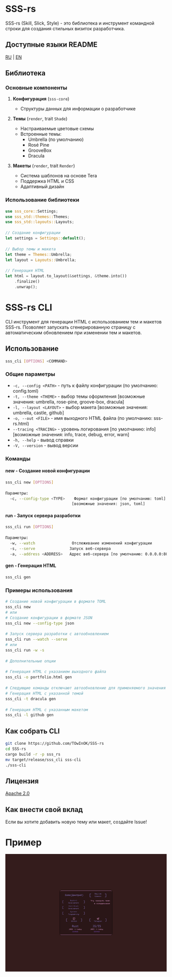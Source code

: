 # SSS-rs

SSS-rs (Skill, Slick, Style) - это библиотека и инструмент командной строки для создания стильных визиток разработчика.

## Доступные языки README
[RU](README_ru.md) | [EN](README.md)

## Библиотека

### Основные компоненты

1. **Конфигурация** (`sss-core`)
   - Структуры данных для информации о разработчике

2. **Темы** (`render`, trait `Shade`)
   - Настраиваемые цветовые схемы
   - Встроенные темы:
     - Umbrella (по умолчанию)
     - Rosé Pine
     - GrooveBox
     - Dracula

3. **Макеты** (`render`, trait `Render`)
   - Система шаблонов на основе Tera
   - Поддержка HTML и CSS
   - Адаптивный дизайн

### Использование библиотеки

```rust
use sss_core::Settings;
use sss_std::themes::Themes;
use sss_std::layouts::Layouts;

// Создание конфигурации
let settings = Settings::default();

// Выбор темы и макета
let theme = Themes::Umbrella;
let layout = Layouts::Umbrella;

// Генерация HTML
let html = layout.to_layout(&settings, &theme.into())
    .finalize()
    .unwrap();
```

# SSS-rs CLI

CLI инструмент для генерации HTML с использованием тем и макетов SSS-rs.
Позволяет запускать сгенерированную страницу с автоматическим обновлением при изменении тем и макетов.

## Использование

```bash
sss_cli [OPTIONS] <COMMAND>
```

### Общие параметры

- `-c, --config <PATH>` - путь к файлу конфигурации (по умолчанию: config.toml)
- `-t, --theme <THEME>` - выбор темы оформления [возможные значения: umbrella, rose-pine, groove-box, dracula]
- `-l, --layout <LAYOUT>` - выбор макета [возможные значения: umbrella, castle, github]
- `-o, --out <FILE>` - имя выходного HTML файла (по умолчанию: sss-rs.html)
- `--tracing <TRACING>` - уровень логирования [по умолчанию: info] [возможные значения: info, trace, debug, error, warn]
- `-h, --help` - вывод справки
- `-V, --version` - вывод версии

### Команды

#### new - Создание новой конфигурации
```bash
sss_cli new [OPTIONS]

Параметры:
  -c, --config-type <TYPE>    Формат конфигурации [по умолчанию: toml]
                             [возможные значения: json, toml]
```

#### run - Запуск сервера разработки
```bash
sss_cli run [OPTIONS]

Параметры:
  -w, --watch                Отслеживание изменений конфигурации
  -s, --serve               Запуск веб-сервера
  -a, --address <ADDRESS>   Адрес веб-сервера [по умолчанию: 0.0.0.0:8081]
```

#### gen - Генерация HTML
```bash
sss_cli gen
```

### Примеры использования

```bash
# Создание новой конфигурации в формате TOML
sss_cli new
# или
# Создание конфигурации в формате JSON
sss_cli new --config-type json

# Запуск сервера разработки с автообновлением
sss_cli run --watch --serve
# или
sss_cli run -w -s

# Дополнительные опции

# Генерация HTML с указанием выходного файла
sss_cli -o portfolio.html gen

# Следующие команды отключают автообновление для применяемого значения
# Генерация HTML с указанной темой
sss_cli -t dracula gen

# Генерация HTML с указанным макетом
sss_cli -l github gen
```

## Как собрать CLI

```bash
git clone https://github.com/TOwInOK/SSS-rs
cd SSS-rs
cargo build -r -p sss_rs
mv target/release/sss_cli sss-cli
./sss-cli
```

## Лицензия
[Apache 2.0](LICENSE)

## Как внести свой вклад
Если вы хотите добавить новую тему или макет, создайте Issue!

# Пример
![Пример карточки](.content/umbrella.umbrella.jpeg)
